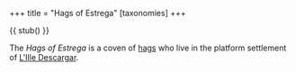 +++
title = "Hags of Estrega"
[taxonomies]
+++

{{ stub() }}

The *Hags of Estrega* is a coven of [hags](@/misc/hags.md) who live in the platform settlement of [L'Ille Descargar](@/locations/l-ille-descargar.md).

